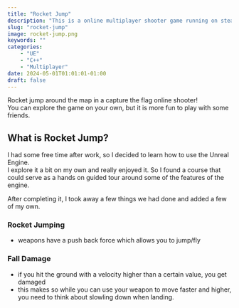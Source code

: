 ```yaml
---
title: "Rocket Jump"
description: "This is a online multiplayer shooter game running on steam made as part of a programming course taken."
slug: "rocket-jump"
image: rocket-jump.png
keywords: ""
categories: 
    - "UE"
    - "C++"
    - "Multiplayer"
date: 2024-05-01T01:01:01-01:00
draft: false
---
```


Rocket jump around the map in a capture the flag online shooter!  
You can explore the game on your own, but it is more fun to play with some friends.  

## What is Rocket Jump?
I had some free time after work, so I decided to learn how to use the Unreal Engine.  
I explore it a bit on my own and really enjoyed it. So I found a course that could serve as a hands on guided tour around some of the features of the engine.    

After completing it, I took away a few things we had done and added a few of my own.

### Rocket Jumping
- weapons have a push back force which allows you to jump/fly

### Fall Damage
- if you hit the ground with a velocity higher than a certain value, you get damaged
- this makes so while you can use your weapon to move faster and higher, you need to think about slowling down when landing.

<!-- ## How can I play it?
You can download it here
- LINK TO DOWNLOAD

While you should be able to launch the game, host a session, and explore the map and game mechanics.  
The the multiplayer aspect might need some additional steps. 
if you have any questions, feel free to contact me.

### option 1 : I will add you to my steam dev group
- send me a message and I will invite you to my steam app group, which will allow you to play the game with whoever else is online
### options 2 : modify the steam app id to point to your own app id
- modify the steam app id to point to an app id that you own.
- I don't recommend using the 480 steam app id since that is meant for development testing purposes. -->

